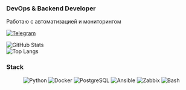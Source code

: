 ### DevOps & Backend Developer  
Работаю с автоматизацией и мониторингом

[![Telegram](https://img.shields.io/badge/Telegram-@l_palette-0088CC?style=flat&logo=telegram)](https://t.me/l_palette)  

![GitHub Stats](https://github-readme-stats.vercel.app/api?username=l-palette&show_icons=true&theme=radical)  
![Top Langs](https://github-readme-stats.vercel.app/api/top-langs/?username=l-palette&layout=compact)  

### Stack  
<div align="center">
  <img src="https://img.shields.io/badge/Python-3776AB?style=for-the-badge&logo=python&logoColor=white" alt="Python">
  <img src="https://img.shields.io/badge/Docker-2496ED?style=for-the-badge&logo=docker&logoColor=white" alt="Docker">
  <img src="https://img.shields.io/badge/PostgreSQL-4169E1?style=for-the-badge&logo=postgresql&logoColor=white" alt="PostgreSQL">
  <img src="https://img.shields.io/badge/Ansible-EE0000?style=for-the-badge&logo=ansible&logoColor=white" alt="Ansible">
  <img src="https://img.shields.io/badge/Zabbix-EA1C24?style=for-the-badge&logo=zabbix&logoColor=white" alt="Zabbix">
  <img src="https://img.shields.io/badge/Bash-4EAA25?style=for-the-badge&logo=gnu-bash&logoColor=white" alt="Bash">
</div>
